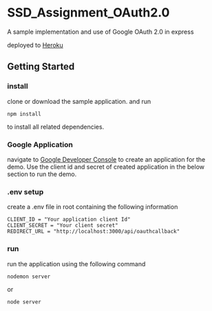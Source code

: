 ﻿# SSD_Assignment_OAuth2.0

A sample implementation and use of Google OAuth 2.0 in express

deployed to [Heroku](https://ssd-oauth-assignment.herokuapp.com)

## Getting Started

### install

clone or download the sample application. and run

`npm install`

to install all related dependencies.

### Google Application

navigate to [Google Developer Console](https://console.developers.google.com/) to create an application for the demo. Use the client id and secret of created application in the below section to run the demo.

### .env setup

create a .env file in root containing the following information

```
CLIENT_ID = "Your application client Id"
CLIENT_SECRET = "Your client secret"
REDIRECT_URL = "http://localhost:3000/api/oauthcallback"
```

### run

run the application using the following command

`nodemon server`

or

`node server`
